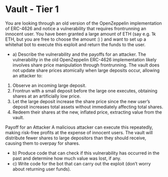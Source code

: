 # Vault - Tier 1
You are looking through an old version of the OpenZeppelin implementation of ERC-4626 and notice a vulnerability that requires frontrunning an innocent user. You have been granted a large amount of ETH (say e.g. 1k ETH, but you are free to choose the amount :) ) and want to set up a whitehat bot to execute this exploit and return the funds to the user.


- a) Describe the vulnerability and the payoffs for an attacker.
The vulnerability in the old OpenZeppelin ERC-4626 implementation likely involves share price manipulation through frontrunning. The vault does not update share prices atomically when large deposits occur, allowing an attacker to:
1) Observe an incoming large deposit.
2) Frontrun with a small deposit before the large one executes, obtaining shares at an artificially low price.
3) Let the large deposit increase the share price since the new user’s deposit increases total assets without immediately affecting total shares.
4) Redeem their shares at the new, inflated price, extracting value from the vault.

Payoff for an Attacker
A malicious attacker can execute this repeatedly, making risk-free profits at the expense of innocent users. The vault will distribute fewer shares to large depositors than they should receive, causing them to overpay for shares.

- b)  Produce code that can check if this vulnerability has occurred in the past and determine how much value was lost, if any.
- c)  Write code for the bot that can carry out the exploit (don’t worry about returning user funds).
